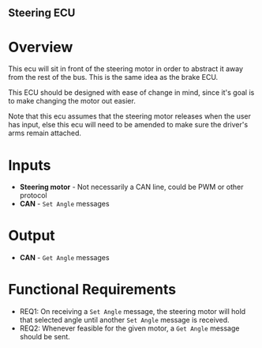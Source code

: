 ## Steering ECU

# Overview

This ecu will sit in front of the steering motor in order to abstract it away from the rest of the bus. This is the same
idea as the brake ECU.

This ECU should be designed with ease of change in mind, since it's goal is to make changing the motor out easier.

Note that this ecu assumes that the steering motor releases when the user has input, else this ecu will need to be 
amended to make sure the driver's arms remain attached.

# Inputs

- **Steering motor** - Not necessarily a CAN line, could be PWM or other protocol
- **CAN** - `Set Angle` messages

# Output 
- **CAN** - `Get Angle` messages

# Functional Requirements
- REQ1: On receiving a `Set Angle` message, the steering motor will hold that selected angle until another `Set Angle` message is received.
- REQ2: Whenever feasible for the given motor, a `Get Angle` message should be sent. 